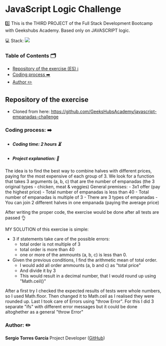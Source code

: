 # JavaScript Logic Challenge

3️⃣ This is the THIRD PROJECT of the Full Stack Development Bootcamp with Geekshubs Academy. Based only on JAVASCRIPT logic.

💻 Stack: <img src="https://img.shields.io/badge/JavaScript-F7DF1E">

### Table of Contents 🗂️

- [Repository of the exercise (ES) ℹ️](#Repository-of-the-exercise)
- [Coding process ➡️](#-coding-process➡️)
- [Author ✏️](#-author)



## Repository of the exercise
- Cloned from here: https://github.com/GeeksHubsAcademy/javascript-empanadas-challenge

###   Coding process: ➡️ 
- ##### Coding time: 2 hours ⏳
  
- ##### Project explanation: 💬

The idea is to find the best way to combine halves with different prices, paying for the most expensive of each group of 3.
We look for a function that takes 3 arguments (a, b, c) that are the number of empanadas (the 3 original types - chicken, meat & veggies)
General premises:
    - 3x1 offer (pay the highest price)
    - Total number of empanadas is less than 40
    - Total number of empanadas is multiple of 3
    - There are 3 types of empanadas
    - You can join 2 different halves in one empanada (paying the average price)

After writing the proper code, the exercise would be done after all tests are passed 👌

MY SOLUTION of this exercise is simple:
 - 3 if statements take care of the possible errors:
    - total order is not multiple of 3
    - total order is more than 40
    - one or more of the ammounts (a, b, c) is less than 0.
- Given the previous conditions, I find the arithmetic mean of total order.
    - I would add all order ammounts (a, b and c) as "total price"
    - And divide it by 3
    - This would result in a decimal number, that I would round up using "Math.ceil()"

After a first try I checked the expected results of tests were whole numbers, so I used Math.floor.
Then changed it to Math.ceil as I realised they were rounded up.
Last I took care of Errors using "throw Error".
For this I did 3 separate "ifs" with different error messages but it could be done altoghether as a general "throw Error"


### Author: ✏️
**Sergio Torres García**
Project Developer ([GitHub](https://github.com/SergioTorresGarcia))

